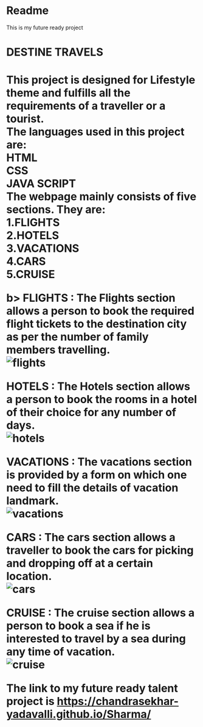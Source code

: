 # Readme
This is my future ready project
<h1>DESTINE TRAVELS<h1>
This project is designed for Lifestyle theme and fulfills all the requirements of a traveller or a tourist. <br>
The languages used in this project are: <br>
HTML <br>
CSS <br>
JAVA SCRIPT <br>
The webpage mainly consists of five sections. They are: <br>
1.FLIGHTS <br>
2.HOTELS <br>
3.VACATIONS <br>
4.CARS <br>
5.CRUISE <br>

b> FLIGHTS : </b> The Flights section allows a person to book the required flight tickets to the destination city as per the number of family members travelling. <br>
![flights](https://user-images.githubusercontent.com/105058237/185617523-1a1ff89d-5c25-4aee-8ce5-f15048fda9fe.jpg)


</b> HOTELS : </b> The Hotels section allows a person to book the rooms in a hotel of their choice for any number of days. <br>
![hotels](https://user-images.githubusercontent.com/105058237/185617541-6234e372-8eee-4ded-b9a0-6b290f1dc3cb.jpg)

</b> VACATIONS : </b> The vacations section is provided by a form on which one need to fill the details of vacation landmark. <br>
![vacations](https://user-images.githubusercontent.com/105058237/185617617-0afb0a21-3401-4810-8717-ad2668f20580.jpg)


</b> CARS : </b> The cars section allows a traveller to book the cars for picking and dropping off at a certain location. <br>
![cars](https://user-images.githubusercontent.com/105058237/185617659-357c5b21-3ff2-452f-98c3-63154bcb9064.jpg)


</b> CRUISE : </b> The cruise section allows a person to book a sea if he is interested to travel by a sea during any time of vacation. <br>
![cruise](https://user-images.githubusercontent.com/105058237/185617680-d5a68291-8b62-45c1-9fee-8f17781689fc.jpg)

The link to my future ready talent project is https://chandrasekhar-yadavalli.github.io/Sharma/
